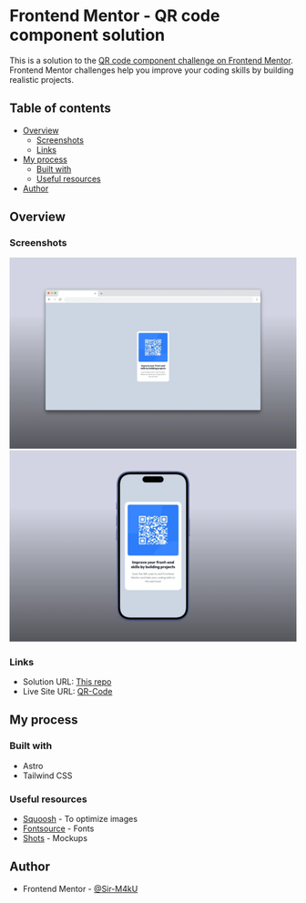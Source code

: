 # Frontend Mentor - QR code component solution

This is a solution to the
[QR code component challenge on Frontend Mentor](https://frontendmentor.io/challenges/qr-code-component-iux_sIO_H).
Frontend Mentor challenges help you improve your coding skills by building
realistic projects.

## Table of contents

- [Overview](#overview)
  - [Screenshots](#screenshots)
  - [Links](#links)
- [My process](#my-process)
  - [Built with](#built-with)
  - [Useful resources](#useful-resources)
- [Author](#author)

## Overview

### Screenshots

![Desktop version](./desktop-screenshot.webp)
![Mobile version](./mobile-screenshot.webp)

### Links

- Solution URL: [This repo](https://github.com/Sir-M4kU/qr-code)
- Live Site URL: [QR-Code](https://qr-code-4xrj.onrender.com)

## My process

### Built with

- Astro
- Tailwind CSS

### Useful resources

- [Squoosh](https://squoosh.app) - To optimize images
- [Fontsource](https://fontsource.org) - Fonts
- [Shots](https://shots.so) - Mockups

## Author

- Frontend Mentor - [@Sir-M4kU](https://www.frontendmentor.io/profile/Sir-M4kU)
